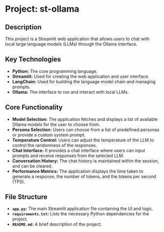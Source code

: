 # Project: st-ollama

## Description

This project is a Streamlit web application that allows users to chat with local large language models (LLMs) through the Ollama interface.

## Key Technologies

- **Python:** The core programming language.
- **Streamlit:** Used for creating the web application and user interface.
- **LangChain:** Used for building the language model chain and managing prompts.
- **Ollama:** The interface to run and interact with local LLMs.

## Core Functionality

- **Model Selection:** The application fetches and displays a list of available Ollama models for the user to choose from.
- **Persona Selection:** Users can choose from a list of predefined personas or provide a custom system prompt.
- **Temperature Control:** Users can adjust the temperature of the LLM to control the randomness of the responses.
- **Chat Interface:** It provides a chat interface where users can input prompts and receive responses from the selected LLM.
- **Conversation History:** The chat history is maintained within the session, and can be cleared.
- **Performance Metrics:** The application displays the time taken to generate a response, the number of tokens, and the tokens per second (TPS).

## File Structure

- **`app.py`:** The main Streamlit application file containing the UI and logic.
- **`requirements.txt`:** Lists the necessary Python dependencies for the project.
- **`README.md`:** A brief description of the project.

